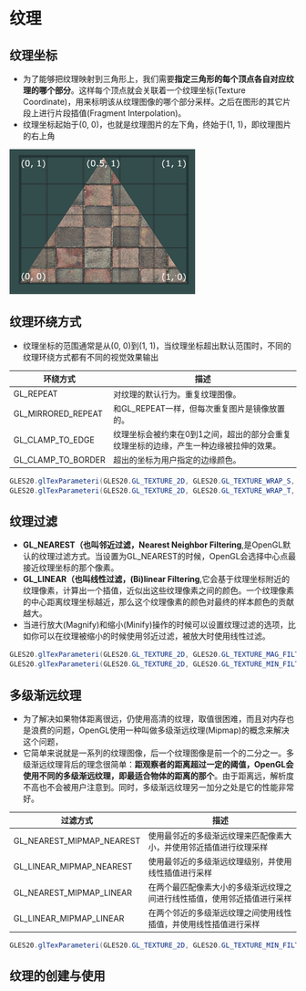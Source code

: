 # 纹理

## 纹理坐标

- 为了能够把纹理映射到三角形上，我们需要**指定三角形的每个顶点各自对应纹理的哪个部分**。这样每个顶点就会关联着一个纹理坐标(Texture Coordinate)，用来标明该从纹理图像的哪个部分采样。之后在图形的其它片段上进行片段插值(Fragment Interpolation)。
- 纹理坐标起始于(0, 0)，也就是纹理图片的左下角，终始于(1, 1)，即纹理图片的右上角

![tex_coords](../../image-resources/opengl/tex_coords.png)

## 纹理环绕方式

- 纹理坐标的范围通常是从(0, 0)到(1, 1)，当纹理坐标超出默认范围时，不同的纹理环绕方式都有不同的视觉效果输出

环绕方式           | 描述
-------------------|----------------------
GL_REPEAT          | 对纹理的默认行为。重复纹理图像。
GL_MIRRORED_REPEAT | 和GL_REPEAT一样，但每次重复图片是镜像放置的。
GL_CLAMP_TO_EDGE   | 纹理坐标会被约束在0到1之间，超出的部分会重复纹理坐标的边缘，产生一种边缘被拉伸的效果。
GL_CLAMP_TO_BORDER | 超出的坐标为用户指定的边缘颜色。

```java
GLES20.glTexParameteri(GLES20.GL_TEXTURE_2D, GLES20.GL_TEXTURE_WRAP_S, GLES20.GL_MIRRORED_REPEAT);
GLES20.glTexParameteri(GLES20.GL_TEXTURE_2D, GLES20.GL_TEXTURE_WRAP_T, GLES20.GL_MIRRORED_REPEAT);
```

## 纹理过滤

- **GL_NEAREST（也叫邻近过滤，Nearest Neighbor Filtering**,是OpenGL默认的纹理过滤方式。当设置为GL_NEAREST的时候，OpenGL会选择中心点最接近纹理坐标的那个像素。
- **GL_LINEAR（也叫线性过滤，(Bi)linear Filtering**,它会基于纹理坐标附近的纹理像素，计算出一个插值，近似出这些纹理像素之间的颜色。一个纹理像素的中心距离纹理坐标越近，那么这个纹理像素的颜色对最终的样本颜色的贡献越大。
- 当进行放大(Magnify)和缩小(Minify)操作的时候可以设置纹理过滤的选项，比如你可以在纹理被缩小的时候使用邻近过滤，被放大时使用线性过滤。

```java
GLES20.glTexParameteri(GLES20.GL_TEXTURE_2D, GLES20.GL_TEXTURE_MAG_FILTER, GLES20.GL_LINEAR);
GLES20.glTexParameteri(GLES20.GL_TEXTURE_2D, GLES20.GL_TEXTURE_MIN_FILTER, GLES20.GL_NEAREST);
```

## 多级渐远纹理

- 为了解决如果物体距离很远，仍使用高清的纹理，取值很困难，而且对内存也是浪费的问题，OpenGL使用一种叫做多级渐远纹理(Mipmap)的概念来解决这个问题，
- 它简单来说就是一系列的纹理图像，后一个纹理图像是前一个的二分之一。多级渐远纹理背后的理念很简单：**距观察者的距离超过一定的阈值，OpenGL会使用不同的多级渐远纹理，即最适合物体的距离的那个**。由于距离远，解析度不高也不会被用户注意到。同时，多级渐远纹理另一加分之处是它的性能非常好。

过滤方式                  | 描述
--------------------------|----------------------------------------------
GL_NEAREST_MIPMAP_NEAREST | 使用最邻近的多级渐远纹理来匹配像素大小，并使用邻近插值进行纹理采样
GL_LINEAR_MIPMAP_NEAREST  | 使用最邻近的多级渐远纹理级别，并使用线性插值进行采样
GL_NEAREST_MIPMAP_LINEAR  | 在两个最匹配像素大小的多级渐远纹理之间进行线性插值，使用邻近插值进行采样
GL_LINEAR_MIPMAP_LINEAR   | 在两个邻近的多级渐远纹理之间使用线性插值，并使用线性插值进行采样

```java
GLES20.glTexParameteri(GLES20.GL_TEXTURE_2D, GLES20.GL_TEXTURE_MIN_FILTER, GLES20.GL_LINEAR_MIPMAP_LINEAR;
```

## 纹理的创建与使用